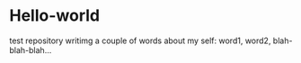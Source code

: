 # Hello-world
test repository 
writimg a couple of words about my self:
word1, word2, blah-blah-blah...
